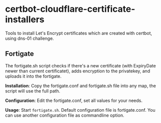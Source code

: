 # certbot-cloudflare-certificate-installers
Tools to install Let's Encrypt certificates which are created with certbot, using dns-01 challenge.

## Fortigate
The fortigate.sh script checks if there's a new certificate (with ExpiryDate newer than current certificatet), adds encryption to the privatekey, and uploads it into the fortigate.

**Installation**: Copy the fortigate.conf and fortigate.sh file into any map, the script will use the full path.

**Configuration**: Edit the fortigate.conf, set all values for your needs.

**Usage**: Start `fortigate.sh`.  Default configuration file is fortigate.conf.  You can use another configuration file as commandline option.
